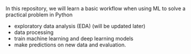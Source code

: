 In this repository, we will learn a basic workflow when using ML to solve a practical problem in Python
<ul>
  <li>exploratory data analysis (EDA) (will be updated later)</li>
  <li>data processing</li>
  <li>train machine learning and deep learning models</li>
  <li>make predictions on new data and evaluation. </li>
</ul>